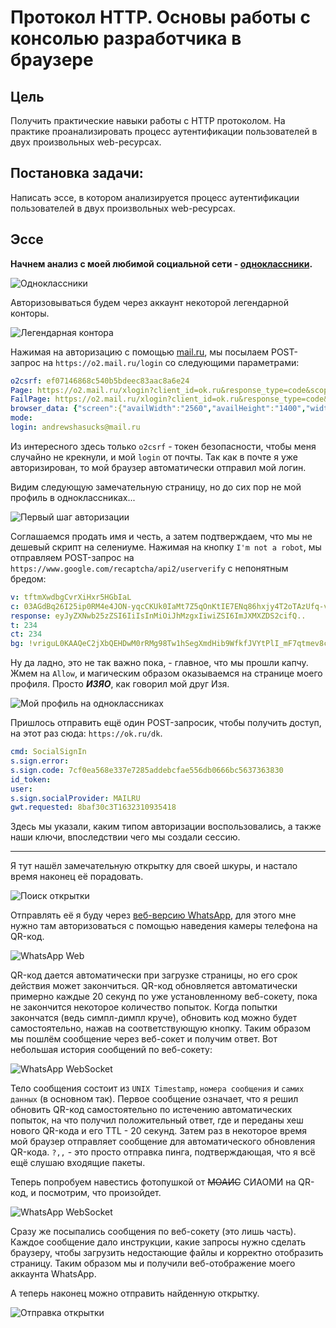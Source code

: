 # Протокол HTTP. Основы работы с консолью разработчика в браузере


## Цель

Получить практические навыки работы с HTTP протоколом. На практике проанализировать процесс аутентификации пользователей в двух произвольных web-ресурсах.


## Постановка задачи:

Написать эссе, в котором анализируется процесс аутентификации пользователей в двух произвольных web-ресурсах.


## Эссе

**Начнем анализ с моей любимой социальной сети - [одноклассники](https://ok.ru/).**

![Одноклассники](images/ok-ru.png)

Авторизовываться будем через аккаунт некоторой легендарной конторы.

![Легендарная контора](images/sticker-pack.png)

Нажимая на авторизацию с помощью [mail.ru](https://mail.ru), мы посылаем POST-запрос на `https://o2.mail.ru/login` со следующими параметрами:

```yaml
o2csrf: ef07146868c540b5bdeec83aac8a6e24
Page: https://o2.mail.ru/xlogin?client_id=ok.ru&response_type=code&scope=&redirect_uri=https%3A%2F%2Fok.ru%2Fweb-api%2FmailAuth&state=test
FailPage: https://o2.mail.ru/xlogin?client_id=ok.ru&response_type=code&scope=&redirect_uri=https%3A%2F%2Fok.ru%2Fweb-api%2FmailAuth&state=test&fail=1
browser_data: {"screen":{"availWidth":"2560","availHeight":"1400","width":"2560","height":"1440","colorDepth":"24","pixelDepth":"24","availLeft":"0","availTop":"0"},"navigator":{"vendorSub":"","productSub":"20030107","vendor":"Google Inc.","maxTouchPoints":"0","doNotTrack":"inaccessible","hardwareConcurrency":"4","cookieEnabled":"true","appCodeName":"Mozilla","appName":"Netscape","appVersion":"5.0 (Windows NT 10.0; Win64; x64) AppleWebKit/537.36 (KHTML, like Gecko) Chrome/94.0.4606.61 Safari/537.36","platform":"Win32","product":"Gecko","userAgent":"Mozilla/5.0 (Windows NT 10.0; Win64; x64) AppleWebKit/537.36 (KHTML, like Gecko) Chrome/94.0.4606.61 Safari/537.36","language":"en-GB","onLine":"true","webdriver":"false","pdfViewerEnabled":"true","deviceMemory":"8"},"flash":{"version":"inaccessible"}}
mode: 
login: andrewshasucks@mail.ru
```

Из интересного здесь только `o2csrf` - токен безопасности, чтобы меня случайно не крекнули, и мой `login` от почты. Так как в почте я уже авторизирован, то мой браузер автоматически отправил мой логин.

Видим следующую замечательную страницу, но до сих пор не мой профиль в одноклассниках...

![Первый шаг авторизации](images/ok-ru-authorization.png)

Соглашаемся продать имя и честь, а затем подтверждаем, что мы не дешевый скрипт на селениуме. Нажимая на кнопку `I'm not a robot`, мы отправляем POST-запрос на `https://www.google.com/recaptcha/api2/userverify` с непонятным бредом:

```yaml
v: tftmXwdbgCvrXiHxr5HGbIaL
c: 03AGdBq26I25ip0RM4e4JON-yqcCKUk0IaMt7Z5qOnKtIE7ENq86hxjy4T2oTAzUfq-vZpdQIRpD0t1MZ7_2NsaETfGcvfvSxID--CE1scCCjkxWsk8Rhewb6QCredyoNv0GGLYAQSEIKoRzjd887qESnHaLXDsNSblLeeKKZaHmoZwV_08MwfpI65aBct-HRiAd0JMT68By0T5qV-DnfE0OnYkNuOi9wFMt6w9i8eBKJQQ43Fj6kLpl0h2-9ju1cDjFc0Dbt0k1AWMKTM0mRNG09TUZsOaH9qyphw3X5gfhaOkgN-8LWRpXXmhKUQOUPfTQPNIM25iuM81jFqhptOSZ0X5yciTxI9nD2cB081t8KEgDe3tNEe9zxED_yQHBcMm6GWVu6xLdTI6RmnPJkjk4Q4p2KYtWh18NrnZPdO50gD8oa-lMwTT0xLSm2dR0eGakDiW5sZOamocf1Qoz5SrV4FP7SXkENXdQWlcAOMlQE5ZO42Djq2jBP1lJf5iE0mbfhtCmKn4-TEV2Wb6THnO2vPiumnCIM3y3LWN-u2AsplTauqICS0rFIRQPktFhmwc2VSp3dUdg3PB998YciRRZpdKQB1txTE8LJsX8ATtuVzZWqk_KnbQMss34BhwOAr5moQCaQp2imbUp7Y6ROVBo2x5FF4aqDAVJmPR57yERi5vOrx3AOQg3_O6Kbwy51OFmOrjFUuL7YdHKvWi64gHJsn66e70acbM-VmZ5pAAeLDgddFHV6PIQNzVxCAVXJdoNa3ZOi3bLLVZD-lRvAJ_iGj86T0RNRwRdQ3FUgvKOEEiH5bVs5Fu0KdUcHeb36foOHTPBIvnwkZW70y9OgCROQ2PyJMRjoICNxv8yEgMEQH6n_CFo7uvzWio8MjjDOOhAfEFXgYPxWaCIkr2T89X4Xt7dUXtb9msaspnIXu34y3gZNHpBO2GqYYOgDrzd6LTplDLVTohKhDtNO2kL8pJW0TXy3_wFOLenZ59cNWPSH_TDTMb3KhuFG92K1X9sUj45ArafXoytBhshMROLcy-al4--2X6o3vYFLxcigst7K63GDG5iP_IPYdA-Oz9xAFf_hQFE0XXrefHdCCEWEsLCNKY5pwJ8LWxKf5pYM9Naa9aL-xZRn5_Q99YFgWKfAQ3kilHMza4Xsv_cVNJAB_-pow9ayJSzvEZ2DKW9PTJO9F7VeRkQ64GTEbEcyTEKYEOaEYl6DKELpDXPKugaaAhPl6iGJYWJOLx9Rdx7JJ3xTkKV0ycGukpK9N52uqkBFbQJlq_OTB2-fnlOeijZu53REDqPQ6pqH7FyV9Q9hxCZlnmTOxnmc-433zJwlZlKLtJbfsKwLooJcnaty6FFkP_8XaAOxpZaKtuhkmhgTktOKpIht7wKtbhX_PyDRz1ANT5rsUcnFwe6b-wlOo-dYvff7RwT-rbWlra3hbeAa4ZbUmd6lAF_tSZ3Jk0Q3A28vHlpbsZ1pndBbspJDLfaV93SpmvUMrkWdn1nfmXwf-dPb4J3FBQcVA4m4xof98wvGM1OPyxdEZ_W3GwRFARg7IwDIdXRJ9KzKKGOxBWAaf0iRROmI3kXhqH394o-wgutXg58kMsMHBFds70K4jbvG1rJNFeSJo39pMMxCqSjWxf-seAlttR4oX2TG88mLcZsHf-j45WRLNfQZjr3RjZaVGGp3_xjddWK944h54-d2RpNkZb3xEyiYxnEsK9glzW0j25AvsZkLBjmRnvMOk3qwAzDkERjBWTj5KbEXX2l3uw3Mj8nmSNih8cM4TAON7ToB2f2VDmnntN-0ItHNsyVbTZZuUtamMv_GPFlYA4jp1Hsaz40lM-wuEHlw28w67yzYsqCSHGMuIEXtlXhAjmVd8zQp3O4Tggug_LvZx5FDHM5ZGy14HdQBKPqQM5sYSd3XcmATjm6VfL24xlHAmtvTX3u0yFaZ4tzklZNMQWhxBibZap6mVPOBrXX9CBLbGEQQyP9CmF1-QJ8vtWr9xt3jGq0R4EbbZIZtTjDVCAXM3Yk3KJNZIN6LcaeKSYbNQ1sbwU2YyF-DKcLYGu2ltkBf-zlJKcqDysBcnraTh_6xHToQIaZCOVEQQ9N_Cwao5Z66eh7hgQtcb6kUMr-52Zw7PNd3MywI-WCKuIPe0QfSJzS37eru5TzXENlGIqUKda3BPn_rU2OcUz_tHpWotUL0lKu2iKQmm9TUcYl1NyaWsbD72WJN4yy7IsII44lJMLTLk8CZxRqDt-HEtQDvGKBDOAfvTqLTusywkSUaKnOajS1WeNd2QO9L1dUMD60u_kiM_dfvINCnak9zShnohr4yjYv2m4fFup6pt78fL8SOCkjjhMIRcUfTUSq1jdt773kuLL4tZ0OtvEwKz3W5Xvn3f1UmAigzVwQTqTn_CGKzwHC-uXGPqksqT_rFFsIkYQfgRr7Ldg9Sv7627c55wYuG5T7XQavQ9ohpUVhFSqoZdAhmahntl4Pua_oE793O7sgk3SvzT7uOoi3X70w28bcWlqwG-_hhqiaYq-CQ0QycQFsalZnLPSOAfGf5j35NAnMOb7gCjJj_9YN4-JFoyLYtMy9i48LhrGGO78g
response: eyJyZXNwb25zZSI6IiIsInMiOiJhMzgxIiwiZSI6ImJXMXZDS2cifQ..
t: 234
ct: 234
bg: !vriguL0KAAQeC2jXbQEHDwM0rRMg98Tw1hSegXmdHib9WfkfJVYtPlI_mF7qtmev8cvHwQ_AEePlGI0Lhuy2FeyRMHa4CuwhjruW7wvtSbiJRqnzARxSURX-xmZS1X40JS2cD2kcfvwJG675PNkb0EcqzBfJwXjURY6oAbm5QBItESdvhSuOXd6Xw3rcGCyuDn_mFGUAq7UKqWC0p79o22yl4ogHKGzE0lJJLwqsucIWxb3yIWFUDy4wQUdcocua9YkoVK-EDRmzOnAXgNa--sVVNvHuHSojoLjagWm-AOM6CA4sqc0c2sXVcuTiL0V6gB5C9j9kWmGqwg8RCPrfJ3Vmwk4f7S5uh9v4B7Kxm9W4E52_yO_Qb5_NSQjiZ2YZXwK1cSd0qk1F2NHQbRrsd52RcKjLcnEFLJbzhoWNx0UCBo-6VI1T2D9HUtq-aKzLnEKtLceGOksj5juHy5vkTOX6y2SyDpWcTnqu2wVRBHuy3nv8aRPZx0tBEhK6W1vW-YvFFdY-SZBPCCYkaHVnN2XF8basHFuVwo6Br7l2_rNfMeejAaC088-cOKIOpfRQvl_BdwIwRlwcG0EXeCICFGd7XxJkxwEKbLQ2sCl1eGYUfi_Ug-ouQ4uSdneNbr4xgT6SehwcACJQVLPlYiTb-tDx3CC4EyPvc6b5xY9Q3dBoNSpabXwj0F3k-gHdSWedBvITUq9oXzCvLBsDSn1mIPqzv-3jRALfWSLInKKS4wrKKo1PFx21lh0gSSBS6tia8Dw1eIYDMKk5VfuDgbYcaqMhvmceBNwtT7KHnOLJXvT9HV6ta61D1AZPzo8uhMrvYFhdVoLaHKkGmR3nmIJl80j-ASTTjdLvBzg4TIinSI9p1AYdgywebK-chvwCXf7NpIMHMmpRn-iF1CqdLQBVUxOGKcjn5aS5EnFE7U0ny1uVhDQzxj6ynYDX937hgUQ5Z760Vg4cz8oX49745gBFmk1YHBWAb8MWznj9MPXn2Q6wq-nAsK3pfhzq-PrrmNADiIlRTt2nXzWFvMJEOevjB7tTjM8SpdGwo_kfO4FcKmZqpOQJgRMmhfCpzkdQAWNo7s7tJVnJ0Oo20aUQsojK-LNzTDlyNZwAefDtGguM41AZgbRaDKOPx5_X4-2RulGylGH7ffNoRKtVJM_Y_5zZ26X_2ysvdJXd_AgNrar-LszmIRbwIPTdhdXgvEArgcRmupKiPe1nvN6nhbfvyDyXRdhzJK3GhJ4kT0XNbASgob4eqZlUaiZ5L5Whp4Css3tlGJA
```

Ну да ладно, это не так важно пока, - главное, что мы прошли капчу. Жмем на `Allow`, и магическим образом оказываемся на странице моего профиля. Просто **_ИЗЯО_**, как говорил мой друг Изя.

![Мой профиль на одноклассниках](images/my-ok-profile.png)

Пришлось отправить ещё один POST-запросик, чтобы получить доступ, на этот раз сюда: `https://ok.ru/dk`.

```yaml
cmd: SocialSignIn
s.sign.error: 
s.sign.code: 7cf0ea568e337e7285addebcfae556db0666bc5637363830
id_token: 
user: 
s.sign.socialProvider: MAILRU
gwt.requested: 8baf30c3T1632310935418
```

Здесь мы указали, каким типом авторизации воспользовались, а также наши ключи, впоследствии чего мы создали сессию.

---

Я тут нашёл замечательную открытку для своей шкуры, и настало время наконец её порадовать.

![Поиск открытки](images/card.png)

Отправлять её я буду через [веб-версию WhatsApp](https://web.whatsapp.com), для этого мне нужно там авторизоваться с помощью наведения камеры телефона на QR-код.

![WhatsApp Web](images/whats-app-web.png)

QR-код дается автоматически при загрузке страницы, но его срок действия может закончиться. QR-код обновляется автоматически примерно каждые 20 секунд по уже установленному веб-сокету, пока не закончится некоторое количество попыток. Когда попытки закончатся (ведь симпл-димпл круче), обновить код можно будет самостоятельно, нажав на соответствующую кнопку. Таким образом мы пошлём сообщение через веб-сокет и получим ответ. Вот небольшая история сообщений по веб-сокету:

![WhatsApp WebSocket](images/whats-app-ws-1.png)

Тело сообщения состоит из `UNIX Timestamp`, `номера сообщения` и `самих данных` (в основном так). Первое сообщение означает, что я решил обновить QR-код самостоятельно по истечению автоматических попыток, на что получил положительный ответ, где и переданы хеш нового QR-кода и его TTL - 20 секунд. Затем раз в некоторое время мой браузер отправляет сообщение для автоматического обновления QR-кода. `?,,` - это просто отправка пинга, подтверждающая, что я всё ещё слушаю входящие пакеты.

Теперь попробуем навестись фотопушкой от ~~МОАИС~~ СИАОМИ на QR-код, и посмотрим, что произойдет.

![WhatsApp WebSocket](images/whats-app-ws-2.png)

Сразу же посыпались сообщения по веб-сокету (это лишь часть). Каждое сообщение дало инструкции, какие запросы нужно сделать браузеру, чтобы загрузить недостающие файлы и корректно отобразить страницу. Таким образом мы и получили веб-отображение моего аккаунта WhatsApp.

А теперь наконец можно отправить найденную открытку.

![Отправка открытки](images/whats-app-chat.png)
